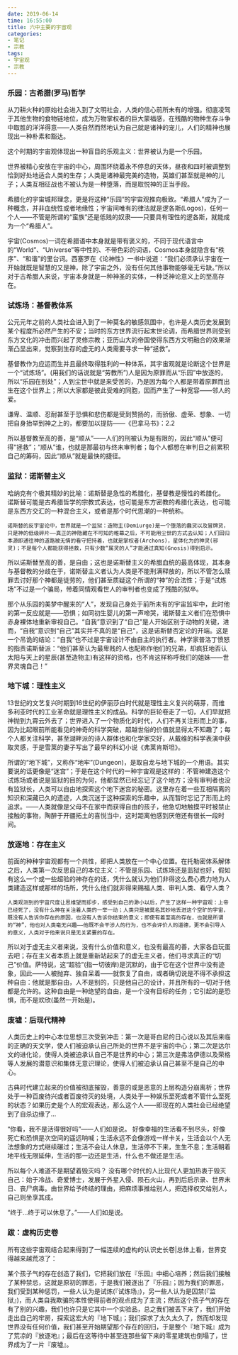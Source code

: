 ```yaml
---
date: 2019-06-14
time: 16:55:00
title: 六中主要的宇宙观
categories:
- 笔记
- 宗教
tags:
- 宇宙观
- 宗教
---
```




### 乐园：古希腊(罗马)哲学

从刀耕火种的原始社会进入到了文明社会，人类的信心前所未有的增强。彻底凌驾于其他生物的食物链地位，成为万物掌权者的巨大蒙福感，在残酷的物种生存斗争中取胜的洋洋得意——人类自然而然地认为自己就是诸神的宠儿，人们的精神也展现出一种朴素和豁达。

这个时期的宇宙观体现出一种盲目的乐观主义：世界被认为是一个乐园。

世界被精心安放在宇宙的中心，周围环绕着永不停息的天体，昼夜和四时被调整到恰到好处地适合人类的生存；人类是诸神最完美的造物，英雄们甚至就是神的儿子；人类互相征战也不被认为是一种堕落，而是取悦神的正当手段。

希腊化的宇宙城邦理念，更是将这种“乐园”的宇宙观推向极致。“希腊人”成为了一种概念，并非血统性或者地缘性；宇宙间唯有的律法就是逻各斯(Logos)，任何一个人——不管是所谓的“蛮族”还是低贱的奴隶——只要具有理性的逻各斯，就能成为一个“希腊人”。

宇宙(Cosmos)一词在希腊语中本身就是带有褒义的，不同于现代语言中的“World”、“Universe”等中性的、不带色彩的词语，Cosmos本身就隐含有“秩序”、“和谐”的里台词。西塞罗在《论神性》一书中说道：“我们必须承认宇宙在一开始就既是智慧的又是神，除了宇宙之外，没有任何其他事物能够毫无亏缺。”所以对于古希腊人来说，宇宙本身就是一种神圣的实体，一种泛神论意义上的至高存在。



### 试炼场：基督教体系

公元元年之前的人类社会进入到了一种莫名的敏感氛围中，也许是人类历史发展到某个程度所必然产生的不安；当时的东方世界流行起末世论调，而希腊世界则受到东方文化的冲击而兴起了灵修宗教；亚历山大的帝国使得东西方文明融合的效果渐渐凸显出来，觉察到生存的虚无的人类需要寻求一种“拯救”。

基督教作为应运而生并且最终取得胜利的一种体系，其宇宙观就是论断这个世界是一个“试炼场”。(用我们的话说就是“劳教所”)人是因为原罪而从“乐园”中放逐的，所以“乐园在别处”；人到尘世中就是来受苦的，乃是因为每个人都是带着原罪而出生在这个世界上；所以大家都是彼此受难的同胞，因而产生了一种宽容——邻人的爱。

谦卑、温顺、忍耐甚至于恐惧和悲伤都是受到赞扬的，而骄傲、虚荣、想象、一切把自身抬举到神之上的，都要加以提防——《巴拿马书》：2.2

所以基督教至高的善，是“顺从”——人们的刑被认为是有限的，因此“顺从”便可得“拯救”；“顺从”谁，也就是那最初与终末审判者；每个人都想在审判日之前累积自己的筹码，因此“顺从”就是最快的捷径。



### 监狱：诺斯替主义

哈纳克有个极其精妙的比喻：诺斯替是急性的希腊化，基督教是慢性的希腊化。
诺斯替可能是古希腊哲学的宗教式表达，也可能是东方密教的希腊化表达，也可能是东西方交汇的一种混合主义，或者是那个时代思潮的一种统称。

`诺斯替的反宇宙论中，世界就是一个监狱：造物主(Demiurge)是一个堕落的蠢货以及冒牌货，只是神的低级碎片——真正的神隐藏在不可知的帷幕之后，不可能用尘世的方式去认知；人们回归本源即通往神的道路被无情的看守把持着，也就是掌权者(Archons)，星体化为的神灵(邪灵)；不是每个人都能获得拯救，只有少数“属灵的人”才能通过真知(Gnosis)得到启示。`

所以诺斯替至高的善，是自由；这也是诺斯替主义的希腊血统的最高体现，其本身与基督教的分歧在于，诺斯替主义者认为人类是不能刑满释放的，所以不管怎么赎罪去讨好那个神都是徒劳的，他们甚至质疑这个所谓的“神”的合法性；于是“试炼场”不过是一个骗局，带着同情观看世人的审判者也变成了残酷的狱卒。

那个从乐园的美梦中醒来的“人”，发现自己身处于前所未有的宇宙监牢中，此时他的第一反应就是——恐惧；如同初生婴儿的第一声啼哭，诺斯替主义者们在恐惧中赤身裸体地重新审视自己。“自我”意识到了“自己”是人开始区别于动物的关键，进而，“自我”意识到“自己”其实并不真的是“自己”，这是诺斯替否定论的开端。这是一个吊诡的结论：“自我”也不过是宇宙设计不由自主的执行者。神学家普洛丁愤怒的指责诺斯替派：“他们甚至认为最卑贱的人也配称作他们的兄弟，却疯狂地否认太阳与天上的星辰(甚至造物主)有这样的资格，也不肯这样称呼我们的姐妹——世界灵魂自己！”



### 地下城：理性主义

13世纪的文艺复兴时期到16世纪的伊丽莎白时代就是理性主义复兴的萌芽，而维多利亚时代的工业革命就是理性主义的成品。科学的巨轮卷走了一切，人们早就把神抛到九霄云外去了；世界进入了一个物质化的时代，人们不再关注形而上的事，因为比起眼前所能看见的神奇的科学突破，超越世俗的价值就显得太不知趣了；每个人都关注科学，甚至湖畔派的诗人群体也和化学家交好，从戴维的科学表演中获取灵感，于是雪莱的妻子写出了最早的科幻小说《弗莱肯斯坦》。

所谓的“地下城”，又称作“地牢”(Dungeon)，是取自龙与地下城的一个用语。其实要说的话更像是“迷宫”；于是在这个时代的一种宇宙观是这样的：不管神建造这个试炼场或者说是监狱的目的为何，他都显然已经忘记了这个地方；没有审判者也没有监狱长，人类可以自由地探索这个地下迷宫的秘密。这里存在着一些互相隔离的知识和深藏已久的遗迹，人类沉迷于这种探索的乐趣中，从而暂时忘记了形而上的追求。——人类就像是父母不在家中而获得自由的孩子，他急切地触摸平时被禁止接触的事物，陶醉于开疆拓土的喜悦当中，这时距离他感到厌倦还有很长一段时间。



### 放逐地：存在主义

前面的种种宇宙观都有一个共性，即把人类放在一个中心位置。在托勒密体系解体之后，人类第一次反思自己的本位主义：不管是乐园、试炼场还是监狱也好，假如有这么一个或一些超验的神存在的话，凭什么就认为他们非得这么费心费力地为人类建造这样或那样的场所，凭什么他们就非得来赐福人类、审判人类、看守人类？

`人类观测到的宇宙尺度让思维望而却步，感受到自己的渺小以后，产生了这样一种宇宙观：上帝已经死了，没有什么神在关注着人类的一举一动；人类只是被莫名其妙地丢进这个空旷的宇宙，既没有人告诉你存在的原因，也没有人告诉你结束的意义；即使有着至高的存在，也就是所谓的“神”，他也对人类毫无兴趣——他既不会干涉人的行为，也不会评价人的道德，更不会引导人的意义，人类对于他来说只是无关紧要的存在。`

所以对于虚无主义者来说，没有什么价值和意义，也没有最高的善，大家各自玩蛋去吧；存在主义者本质上就是重新站起来了的虚无主义者，他们寻求真正的“切己”价值。萨特说，这“超验”(指一切彼岸)是沉默的，由于它在这个世界中没有迹象，因此——人被抛弃、独自呆着——就恢复了自由，或者确切说是不得不承担这种自由：他就是那自由，人不是别的，只是他自己的设计，并且所有的一切对于他都是允许的。这种自由是一种绝望的自由，是一个没有目标的任务；它引起的是恐惧，而不是欢欣(虽然一开始是)。



### 废墟：后现代精神

人类历史上的中心本位思想三次受到冲击：第一次是哥白尼的日心说以及其后来临的正确的天文学，使人们被迫承认自己所处的世界不是宇宙的中心；第二次是达尔文的进化论，使得人类被迫承认自己不是世界的中心；第三次是弗洛伊德以及荣格等人发展的潜意识和集体无意识理论，使得人们被迫承认自己甚至不是自己的中心。

古典时代建立起来的价值被彻底摧毁，善意的或是恶意的上层构造分崩离析；世界处于一种百废待兴或者百废待灭的处境，人类处于一种娱乐至死或者不管什么至死的状态？如果历史是个人的宏观表达，那么这个人——即现在的人类社会已经绝望到了自杀边缘了...

“你看，我不是活得很好吗”——人们如是说。
好像幸福的生活看不到尽头，好像死亡和恐惧是次空间的遥远呐喊；生活永远不会像游戏一样卡关，生活会以个人无法想象的方式继续碾过；生活不会让人休息，生活停不下来，生生不息；生活朝着地平线无限延伸，生活的那一边还是生活，什么也不做还是生活。

所以每个人难道不是期望着毁灭吗？
没有哪个时代的人比现代人更加热衷于毁灭自己：始于冷战、奇爱博士，发展于外星入侵、陨石火山，再到后启示录、世界末日、丧尸病毒。由世界给予终结的理由，把麻烦事推给别人，把选择权交给别人，自己则坐享其成。

“终于...终于可以休息了。”——人们如是说。



### 跋：虚构历史卷

所有这些宇宙观结合起来得到了一幅连续的虚构的认识史长卷|总体上看，世界变得越来越荒凉了：

某个孩子气的存在创造了我们，它把我们放在『乐园』中细心培养；然后我们接触了某种禁忌，这就是原初的罪恶，于是我们被逐出了『乐园』；因为我们的罪恶，我们受到某种惩罚，一些人认为是试炼(『试炼场』)，另一些人认为是囚禁(『监狱』)，而人类自我欺骗的本性使得前者的观点成为了主流；然后这个孩子气的存在有了别的兴趣，我们也许只是它其中一个实验品，总之我们被丢下来了，我们开始走出自己的牢房，探索这宏大的『地下城』；我们探求了太久太久了，然而却发现世界没有任何价值，我们甚至开始期望那个存在的回归，于是整个『地下城』成为了荒凉的『放逐地』；最后在这等待中甚至连那些留下来的零星建筑也倒塌了，世界成为了一片『废墟』。  